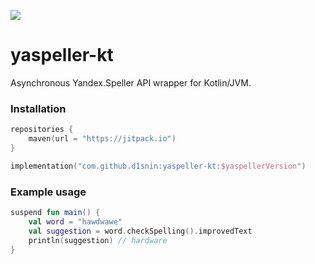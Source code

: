 [![](https://jitpack.io/v/d1snin/yaspeller-kt.svg)](https://jitpack.io/#d1snin/yaspeller-kt)

# yaspeller-kt
Asynchronous Yandex.Speller API wrapper for Kotlin/JVM.

### Installation
```kotlin
repositories {
    maven(url = "https://jitpack.io")
}

implementation("com.github.d1snin:yaspeller-kt:$yaspellerVersion")
```

### Example usage
```kotlin
suspend fun main() {
    val word = "hawdwawe"
    val suggestion = word.checkSpelling().improvedText
    println(suggestion) // hardware
}
```
